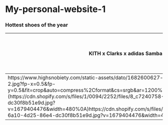 # My-personal-website-1
<html>
  <head>
    <title>Adon's kicks</title>
  </head>
  <body>
    <h3>Hottest shoes of the year</h3>
    <table>
      <thead>
        <tr>
          <th>KITH x Clarks x adidas Samba</th>
          <th>New Balance x Stone Island 574 Legacy</th>
          <th>Nike Jordan 4 Retro SB</th>
        </tr>
      </thead>
      <tbody>
        <tr>
          <td>https://www.highsnobiety.com/static-assets/dato/1682600627-kith-adidas-clarks-samba-2.jpg?fp-x=0.5&fp-y=0.5&fit=crop&auto=compress%2Cformat&cs=srgb&ar=1200%3A800&w=1200](https://cdn.shopify.com/s/files/1/0094/2252/files/8_c7240758-6a10-4d25-86e4-dc30f8b51e9d.jpg?v=1679404476&width=480%0A)https://cdn.shopify.com/s/files/1/0094/2252/files/8_c7240758-6a10-4d25-86e4-dc30f8b51e9d.jpg?v=1679404476&width=480%0A</td>
        </tr>
      </tbody>
    </table>
    
  </body>
</html>
